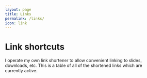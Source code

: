```yaml
---
layout: page
title: Links
permalink: /links/
icon: link
---
```


# Link shortcuts

I operate my own link shortener to allow convenient linking to slides,
downloads, etc. This is a table of all of the shortened links which are
currently active.

<short-link-list></short-link-list>
